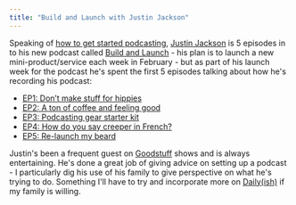```yaml
---
title: "Build and Launch with Justin Jackson"
---
```

<p>Speaking of <a href="https://chrisenns.com/2015/01/tools-gear-and-hardware-for-a-first-time-podcaster/">how to get started podcasting</a>, <a href="https://www.twitter.com/mijustin">Justin Jackson</a> is 5 episodes in to his new podcast called <a href="https://buildandlaunch.net">Build and Launch</a> - his plan is to launch a new mini-product/service each week in February - but as part of his launch week for the podcast he's spent the first 5 episodes talking about how he's recording his podcast:</p>
<ul>
<li><a href="https://buildandlaunch.net/1/">EP1: Don’t make stuff for hippies</a></li>
<li><a href="https://buildandlaunch.net/2/">EP2: A ton of coffee and feeling good</a></li>
<li><a href="https://buildandlaunch.net/3/">EP3: Podcasting gear starter kit</a></li>
<li><a href="https://buildandlaunch.net/4/">EP4: How do you say creeper in French?</a></li>
<li><a href="https://buildandlaunch.net/5/">EP5: Re-launch my beard</a></li>
</ul>
<p>Justin's been a frequent guest on <a href="https://goodstuff.fm">Goodstuff</a> shows and is always entertaining. He's done a great job of giving advice on setting up a podcast - I particularly dig his use of his family to give perspective on what he's trying to do. Something I'll have to try and incorporate more on <a href="https://goodstuff.fm/dailyish/">Daily(ish)</a> if my family is willing.</p>
